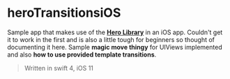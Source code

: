 # heroTransitionsiOS
Sample app that makes use of the **[Hero Library](https://github.com/lkzhao/Hero)** in an iOS app.
Couldn't get it to work in the first and is also a little tough for beginners so thought of documenting it here.
Sample **magic move thingy** for UIViews implemented and also **how to use provided template transitions**.
> Written in swift 4, iOS 11
